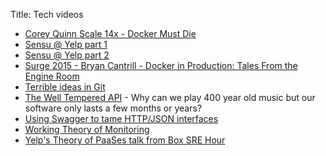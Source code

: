 Title: Tech videos

- [Corey Quinn Scale 14x - Docker Must Die](https://youtu.be/LPqqoOm8y5s?t=3816)
- [Sensu @ Yelp part 1](https://vimeo.com/92770954)
- [Sensu @ Yelp part 2](https://vimeo.com/92838680)
- [Surge 2015 - Bryan Cantrill - Docker in Production: Tales From the Engine Room](https://www.youtube.com/watch?v=0T2XFSALOaU)
- [Terrible ideas in Git](https://www.youtube.com/watch?v=jr4zQc3g1Ts&t=416)
- [The Well Tempered API](https://www.youtube.com/watch?v=9koJOCL8Bms) - Why can we play 400 year old music but our software only lasts a few months or years?
- [Using Swagger to tame HTTP/JSON interfaces](https://www.youtube.com/watch?v=ybGrm73dXow)
- [Working Theory of Monitoring](https://www.usenix.org/conference/lisa13/working-theory-monitoring)
- [Yelp's Theory of PaaSes talk from Box SRE Hour](https://youtu.be/YFDwdRVTg4g?t=33m11s)
